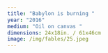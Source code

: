 ```yaml
---
title: "Babylon is burning "
year: "2016"
medium: "Oil on canvas "
dimensions: 24x18in. / 61x46cm
image: /img/fables/25.jpeg
---
```




